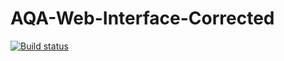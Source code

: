 # AQA-Web-Interface-Corrected
[![Build status](https://ci.appveyor.com/api/projects/status/uw3rlwel94nrp8bb?svg=true)](https://ci.appveyor.com/project/nvkvirene/aqa-web-interface-corrected)

